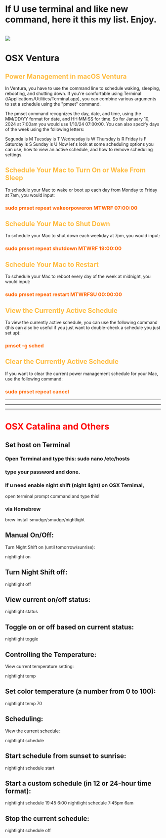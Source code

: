 # If U use terminal and like new command, here it this my list. Enjoy.
<br/>
<img src="https://img.shields.io/badge/mac%20os-000000?style=for-the-badge&logo=macos&logoColor=F0F0F0" />

# OSX Ventura 

## <span style="color:#FFBD44;">Power Management in macOS Ventura</span>

In Ventura, you have to use the command line to schedule waking, sleeping, rebooting, and shutting down. If you're comfortable using Terminal (/Applications/Utilities/Terminal.app), you can combine various arguments to set a schedule using the "pmset" command.

The pmset command recognizes the day, date, and time, using the MM/DD/YY format for date, and HH:MM:SS for time. So for January 10, 2024 at 7:00am you would use 1/10/24 07:00:00. You can also specify days of the week using the following letters:

Segunda is M
Tuesday is T
Wednesday is W
Thursday is R
Friday is F
Saturday is S
Sunday is U
Now let's look at some scheduling options you can use, how to view an active schedule, and how to remove scheduling settings.

## <span style="color:#FFBD44;">Schedule Your Mac to Turn On or Wake From Sleep</span>

To schedule your Mac to wake or boot up each day from Monday to Friday at 7am, you would input:

<h3 style="color:#ff6600;">sudo pmset repeat wakeorpoweron MTWRF 07:00:00</span></b>

## <span style="color:#FFBD44;">Schedule Your Mac to Shut Down</span>

To schedule your Mac to shut down each weekday at 7pm, you would input:

<h3 style="color:#ff6600;">sudo pmset repeat shutdown MTWRF 19:00:00

## <span style="color:#FFBD44;">Schedule Your Mac to Restart</span>

To schedule your Mac to reboot every day of the week at midnight, you would input:

<h3 style="color:#ff6600;">sudo pmset repeat restart MTWRFSU 00:00:00

## <span style="color:#FFBD44;">View the Currently Active Schedule

To view the currently active schedule, you can use the following command (this can also be useful if you just want to double-check a schedule you just set up):

<h3 style="color:#ff6600;">pmset -g sched</h3>

## <span style="color:#FFBD44;">Clear the Currently Active Schedule </span>

If you want to clear the current power management schedule for your Mac, use the following command:

<h3 style="color:#ff6600;">sudo pmset repeat cancel</h3>

<p><hr></p>
<p><hr></p>
<p><hr></p>

# <span style="color:#f00;">OSX Catalina and Others
## Set host on Terminal
### Open Terminal and type this: sudo nano /etc/hosts
### type your password and done.

### If u need enable night shift (night light) on OSX Ternimal,<br/>
open terminal prompt command and type this!

### via Homebrew

brew install smudge/smudge/nightlight

## Manual On/Off:

Turn Night Shift on (until tomorrow/sunrise):

nightlight on
## Turn Night Shift off:

nightlight off
## View current on/off status:

nightlight status
## Toggle on or off based on current status:

nightlight toggle

## Controlling the Temperature:
View current temperature setting:

nightlight temp
## Set color temperature (a number from 0 to 100):

nightlight temp 70

## Scheduling:
View the current schedule:

nightlight schedule
## Start schedule from sunset to sunrise:

nightlight schedule start
## Start a custom schedule (in 12 or 24-hour time format):

nightlight schedule 19:45 6:00
nightlight schedule 7:45pm 6am

## Stop the current schedule:

nightlight schedule off


